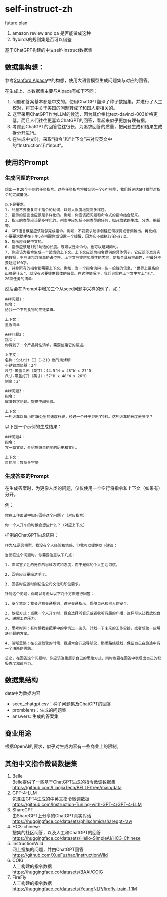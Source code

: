 # self-instruct-zh

future plan 

1. amazon review and qa 是否能做成这种
2. flybirds的规则集是否可以借鉴

基于ChatGPT构建的中文self-instruct数据集

## 数据集构想：

参考[Stanford Alpaca](https://github.com/tatsu-lab/stanford_alpaca/blob/main/generate_instruction.py)中的构想，使用大语言模型生成问题集与对应的回答。

在生成上，本数据集主要与Alpaca有如下不同：
1. 问题和答案基本都是中文的。使用ChatGPT翻译了种子数据集，并进行了人工校对，将其中关于美国的问题转成了和国人更相关的。
2. 这里采用ChatGPT作为LLM的候选，因为其价格比text-davinci-003价格更低。而且人们往往更喜欢ChatGPT的回答，看起来似乎更加有理有据。
3. 考虑到ChatGPT的回答往往很长，为追求回答的质量，把问题生成和结果生成拆分开进行。
4. 在生成中文时，采取“指令”和“上下文”来对应英文中的“Instruction”和“input”。

## 使用的Prompt

### 生成问题的Prompt
```
想出一套20个不同的任务指令。这些任务指令将被交给一个GPT模型，我们将评估GPT模型对指令的完成情况。

以下是要求。
1. 尽量不要重复每个指令的动词，以最大限度地提高多样性。
2. 指示的语言也应该是多样化的。例如，你应该把问题和命令式的指令结合起来。
3. 指示的类型应该是多样化的。列表中应包括不同类型的任务，如开放式的生成、分类、编辑等。
4. GPT语言模型应该能够完成指令。例如，不要要求助手创建任何视觉或音频输出。再比如，不要要求助手在下午5点叫醒你或设置一个提醒，因为它不能执行任何行动。
5. 指示应该是中文的。
6. 指示应该是1到2句话的长度。既可以是命令句，也可以是疑问句。
7. 你应该为指令生成一个适当的上下文。上下文应该为指令提供的具体例子。它应该涉及真实的数据，不应该包含简单的占位符。上下文应提供实质性的内容，使指令具有挑战性，但最好不要超过100字。
8. 并非所有的指令都需要上下文。例如，当一个指令询问一些一般性的信息，"世界上最高的山峰是什么"，就没有必要提供具体的背景。在这种情况下，我们只需在上下文中写上"无"。
20项任务的清单:
```

然后会在Prompt中增加三个从seed问题中采样的例子，如：
```
###问题1：
指令：
给我一个下列食物的烹饪菜谱。

上下文：
鱼香肉丝

###问题2：
指令：
你得到了一个产品特性清单，需要创建它的描述。

上下文：
名称：Spirit II E-210 燃气烧烤炉
不锈钢燃烧器：2个
尺寸-带盖关闭（英寸）：44.5"H x 48"W x 27"D
尺寸-带盖打开（英寸）：57"H x 48"W x 26"D
侧桌：2"

###问题3：
指令：
解决数学问题。提供中间步骤。

上下文：
一列火车以每小时36公里的速度行驶，经过一个杆子只用了9秒。这列火车的长度是多少？
```

以下是一个示例的生成结果：
```
###问题4：
指令：
写一篇文章，介绍旅游目的地的历史和文化。

上下文：
目的地：埃及金字塔
```

### 生成答案的Prompt
在生成答案时，为更像人类的问题，仅仅使用一个空行将指令和上下文（如果有）分开。

例：
```
你在工作面试中如何回答这个问题？（对应指令）

你一个人开车的时候会想些什么？（对应上下文）
```

样例的ChatGPT生成结果：
```
作为AI语言模型，我没有个人经验和情感，但我可以提供以下建议：

当面临这个问题时，你需要注意以下几点：

1. 面试官关注的是你的思维方式和态度，而不是你的个人生活习惯。

2. 回答应该要简洁明了。

3. 回答时应该时刻记住公司文化和职位要求。

针对这个问题，你可以考虑从以下几个方面进行回答：

1. 安全意识：我会注意交通规则，遵守交通指示，保障自己和他人的安全。

2. 放松方式：当我一个人开车时，我会选择听音乐或者收听有趣的广播，这样可以让我放松自己，缓解工作压力。

3. 思考时间：有时候我会把手中的事情过一边头，计划一下未来的工作安排，或者想象一些解决问题的方案。

4. 清晰思路：在长途驾驶的时候，我通常会开启导航仪，熟悉路线规划，保证自己在旅途中有一个清晰的思路。

总之，在回答这个问题时，你应该注重展示自己的思维方式，同时也要在回答中表现出自己的积极态度和适应力。
```

## 数据集结构
data中为数据内容
+ seed_chatgpt.csv：种子问题集及ChatGPT的回答
+ promblems：生成的问题集
+ answers: 生成的答案集

## 商业用途
根据OpenAI的要求，似乎对生成内容有一些商业上的限制。

## 其他中文指令微调数据集
1. Belle  
Belle提供了一些基于ChatGPT生成的指令微调数据集  
https://github.com/LianjiaTech/BELLE/tree/main/data
2. GPT-4-LLM  
包含由GPT4生成的中英文指令微调数据  
https://github.com/Instruction-Tuning-with-GPT-4/GPT-4-LLM
3. ShareGPT  
由ShareGPT上分享的ChatGPT真实对话  
https://huggingface.co/datasets/philschmid/sharegpt-raw
4. HC3-chinese  
搜集的社区问答，以及人工和ChatGPT的回答  
https://huggingface.co/datasets/Hello-SimpleAI/HC3-Chinese
5. InstructionWild  
网上搜集的问题，并由ChatGPT回答  
https://github.com/XueFuzhao/InstructionWild
6. COIG  
人工构建的指令数据  
https://huggingface.co/datasets/BAAI/COIG
7. FireFly  
人工构建的指令数据  
https://huggingface.co/datasets/YeungNLP/firefly-train-1.1M
